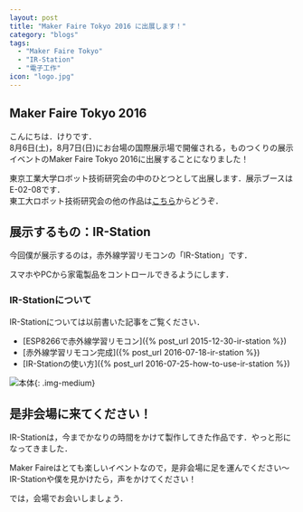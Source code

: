 ```yaml
---
layout: post
title: "Maker Faire Tokyo 2016 に出展します！"
category: "blogs"
tags:
  - "Maker Faire Tokyo"
  - "IR-Station"
  - "電子工作"
icon: "logo.jpg"
---
```


## Maker Faire Tokyo 2016

こんにちは．けりです．  
8月6日(土)，8月7日(日)にお台場の国際展示場で開催される，ものつくりの展示イベントのMaker Faire Tokyo 2016に出展することになりました！
<!--more-->

東京工業大学ロボット技術研究会の中のひとつとして出展します．展示ブースはE-02-08です．  
東工大ロボット技術研究会の他の作品は[こちら](http://titech-ssr.blog.jp/archives/1059787490.html)からどうぞ．


## 展示するもの：IR-Station

今回僕が展示するのは，赤外線学習リモコンの「IR-Station」です．

スマホやPCから家電製品をコントロールできるようにします．

### IR-Stationについて

IR-Stationについては以前書いた記事をご覧ください．

  * [ESP8266で赤外線学習リモコン]({% post_url 2015-12-30-ir-station %})
  * [赤外線学習リモコン完成]({% post_url 2016-07-18-ir-station %})
  * [IR-Stationの使い方]({% post_url 2016-07-25-how-to-use-ir-station %})

![本体](body.jpg){: .img-medium}

## 是非会場に来てください！

IR-Stationは，今までかなりの時間をかけて製作してきた作品です．やっと形になってきました．

Maker Faireはとても楽しいイベントなので，是非会場に足を運んでください～  
IR-Stationや僕を見かけたら，声をかけてください！

では，会場でお会いしましょう．

